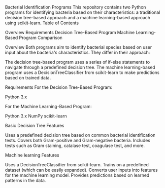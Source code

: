 Bacterial Identification Programs
This repository contains two Python programs for identifying bacteria based on their characteristics: a traditional decision tree-based approach and a machine learning-based approach using scikit-learn.
Table of Contents

Overview
  Requirements
  Decision Tree-Based Program
  Machine Learning-Based Program
  Comparison

Overview
Both programs aim to identify bacterial species based on user input about the bacteria's characteristics. They differ in their approach:

The decision tree-based program uses a series of if-else statements to navigate through a predefined decision tree.
The machine learning-based program uses a DecisionTreeClassifier from scikit-learn to make predictions based on trained data.

Requirements
For the Decision Tree-Based Program:

Python 3.x

For the Machine Learning-Based Program:

Python 3.x
NumPy
scikit-learn

Basic Decision Tree Features

  Uses a predefined decision tree based on common bacterial identification tests.
  Covers both Gram-positive and Gram-negative bacteria.
  Includes tests such as Gram staining, catalase test, coagulase test, and more.


Machine learning Features

  Uses a DecisionTreeClassifier from scikit-learn.
  Trains on a predefined dataset (which can be easily expanded).
  Converts user inputs into features for the machine learning model.
  Provides predictions based on learned patterns in the data.
